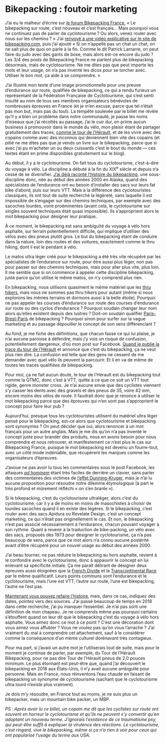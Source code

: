 # Bikepacking : foutoir marketing

J’ai eu le malheur d’écrire sur [le forum Bikepacking France](https://www.facebook.com/groups/1396341304006680/), « Le bikepacking sur route, c’est nouveau et c’est français… Mais pourquoi vous ne continuez pas de parler de cyclotourisme ? Ou alors, venez rouler avec nous sur les chemins ? » J’ai [renvoyé à une vidéo explicative sur le site de bikepacking.com](https://bikepacking.com/plog/what-is-bikepacking/), puis j’ai ajouté « Si on n’appelle pas un chat un chat, on ne sait plus de quoi on parle à la fin. Comme le dit Patrick Lamarre, on peut faire du judo avec des gants de boxe, mais alors est-ce encore du judo ? Les 3/4 des posts de Bikepacking France ne parlent plus de bikepacking désormais, mais de cyclotourisme. Ne me dites pas que peut importe les mots et leur usage, on n’a pas inventé les dicos pour se torcher avec. Utiliser le bon mot, ça aide à se comprendre. »<span id="more-58745"></span>

J’ai illustré mon texte d’une image promotionnelle pour une preuve d’endurance sur route, qualifiée de bikepacking, ce qui a rendu furieux un représentant de la Fédération Française de Cyclotourisme, qui s’est senti insulté au nom de tous ses membres organisateurs bénévoles de nombreuses épreuves en France (et je m’en excuse, parce que tel n’était pas mon but, mais pas du tout). La tempête soulevée par le billet me révèle qu’il y a bien un problème dans notre communauté, je passe les noms d’oiseaux que j’ai récoltés au passage, j’ai le cuir dur, en prime aucun business à promouvoir dans le monde du vélo, mon plaisir étant de partager gratuitement des traces, [comme le tour de l’Hérault](https://tcrouzet.com/gth/), et de les vivre avec des copains comme avec des inconnus qui deviennent bien vite des copains (et pitié ne me dites pas que je vends un livre sur le bikepacking, parce que si avec j’ai pu m’acheter un ou deux cuissards c’est le bout du monde — ces textes étant en prime disponibles gratuitement sur le blog).

Au début, il y a le cyclotourisme. On fait tous du cyclotourisme, c’est-à-dire du voyage à vélo. La discipline a débuté à la fin du XIX<sup>e</sup> siècle et depuis n’a cessé de se diversifier. [J’ai déjà raconté l’histoire du bikepacking](https://tcrouzet.com/2019/04/01/une-breve-histoire-du-bikepacking/), une sous-discipline donc, née au début des années 2000 en Alaska, quand des spécialistes de l’endurance ont eu besoin d’installer des sacs sur leurs fat bike d’abord, puis sur leurs VTT. Mais à la différence des cyclotouristes classiques, ils ont tout de suite recherché la légèreté, sans laquelle il est impossible de s’engager sur des chemins techniques, par exemple avec des sacoches lourdes, voire proéminentes (avant cela, le cyclotourisme sur singles souvent techniques était quasi impossible). Ils s’approprient alors le mot bikepacking pour désigner leur pratique.

À ce moment, le bikepacking est sans ambiguïté du voyage à vélo hors asphalte, sur terrain potentiellement difficile, qui implique d’utiliser des vélos avec des pneus plutôt gros. Le but du bikepacking étant de conduire dans la nature, loin des routes et des voitures, exactement comme le thru hiking, dont il est le pendant à vélo.

Le matos ultra léger créé pour le bikepacking a été très vite récupéré par les spécialistes de l’endurance sur route, pour être aussi plus léger, non pas pour passer sur des chemins techniques, mais pour aller plus vite, plus loin. Il me semble que si on commence à appeler cette discipline bikepacking, juste parce qu’on utilise le même matos, on n’y comprend plus rien.

En bikepacking, nous utilisons quasiment le même matériel que les [thru hikers](https://fr.wikipedia.org/wiki/Thru-hiking), mais nous ne sommes pas thru hikers pour autant (même si nous explorons les mêmes terrains et dormons aussi à la belle étoile). Pourquoi ne pas appeler les courses d’endurance sur route des courses d’endurance sur route ou des cyclos d’endurance ? Pourquoi soudain changer leur nom alors qu’elles existent depuis des lustres ? Doit-on soudain qualifier [Paris-Brest-Paris](https://fr.wikipedia.org/wiki/Paris-Brest-Paris_randonneur) de bikepacking ? Pourquoi sinon pour surfer sur la vague marketing et au passage dépouiller le concept de son sens différenciant ?

Au fond, je me fiche des définitions, que chacun fasse ce qui lui plaise, je n’ai aucune paroisse à défendre, mais j’y vois un risque de confusion, potentiellement dangereux, d’où mon post sur Facebook. [Quand je publie la trace du tour de l’Hérault](https://tcrouzet.com/gth/) et annonce que c’est du bikepacking, ça ne veut plus rien dire. La confusion est telle que des gens ne cessent de me demander avec quel vélo ils peuvent la parcourir. Et il en va de même de toutes les traces qualifiées de bikepacking.

Pour moi, ça ne fait aucun doute, le tour de l’Hérault est du bikepacking tout comme la GTMC, donc c’est à VTT, quitte à ce que ce soit un VTT tout rigide, genre monster cross. Je n’ai aucune envie que des cyclistes viennent s’y casser les dents avec des gravels et des pneus de 35, voire 42 mm, encore moins des vélos de route. Il faudrait donc que je renonce à utiliser le mot bikepacking parce que des épreuves qui n’en sont pas s’approprient le concept pour faire leur pub ?

Aujourd’hui, presque tous les cyclotouristes utilisent du matériel ultra léger pensé pour le bikepacking, est-ce alors que cyclotourisme et bikepacking sont synonymes ? On peut décider que oui, alors renoncer à un mot français pour un autre anglais. Mais je me dis qu’on n’a pas inventé le concept juste pour brander des produits, nous en avons besoin pour nous comprendre et nous retrouver, et manifestement ce n’est plus le cas sur Bikepacking France, puisque le mot bikepacking est devenu un fourre-tout, avec un côté mode indéniable, que récupèrent les marques comme les organisateurs d’épreuves.

J’avoue ne pas avoir lu tous les commentaires sous le post Facebook, les attaques [*ad hominem*](https://fr.wikipedia.org/wiki/Argumentum_ad_hominem#:~:text=La%20locution%20latine%20argumentum%20ad,paroles%20ou%20ses%20propres%20actes.) étant très faciles de derrière un clavier, sans parler des commentaires des victimes de [l’effet Dunning-Kruger](https://fr.wikipedia.org/wiki/Effet_Dunning-Kruger), mais je n’ai lu aucune proposition pour résoudre notre dilemme étymologique (à part le très profond et mûrement réfléchi « on s’en branle »).

Si le bikepacking, c’est du cyclotourisme ultraléger, alors c’est du cyclotourisme, car il y a de moins en moins de masochistes à choisir de lourdes sacoches quand il en existe des légères. Si le bikepacking, c’est rouler avec des sacs Apidura ou Revelate Design, c’est un concept marketing, ce qui n’était pas originellement le cas. Et non, le bikepacking n’est pas associé nécessairement à l’endurance, chacun pouvant voyager à son rythme. Quant à revenir à la traduction de bike-packing, un vélo avec des sacs, proposés dès 1973 pour désigner le cyclotourisme, ça n’a pas beaucoup de sens, parce que ce mot alors n’a connu aucune postérité avant d’être récupéré pour un nouvel usage au début des années 2000.

J’ai beau tourner, ne pas réduire le bikepacking au hors asphalte, revient à le confondre avec le cyclotourisme, donc à appauvrir le concept en lui enlevant sa spécificité initiale. Ça me paraît délirant de désigner deux épreuves aussi éloignées que la [French Divide](https://www.frenchdivide.com/) et la [Transcontinental Race](https://www.transcontinental.cc/) par le même qualificatif. Leurs points communs sont l’endurance et le cyclotourisme, mais l’une est VTT, l’autre sur route, l’une est bikepacking, l’autre ne l’est pas.

[Maintenant vous pouvez refaire l’histoire](https://tcrouzet.com/2019/04/01/une-breve-histoire-du-bikepacking/), mais, dans ce cas, indiquez des dates, pointez vers des sources. J’ai passé beaucoup de temps en 2018 dans cette recherche, j’ai pu manquer l’essentiel. Je n’ai pas sorti une définition de mon chapeau. Je ne comprends même pas pourquoi certains s’étouffent quand on leur dit que le bikepacking c’est du voyage à vélo hors asphalte. Vous aimez donc ce mot à ce point ? C’est une décoration dont vous aimez vous affubler ? Vous ne voulez pas qu’on vous l’arrache ? J’ai vraiment du mal à comprendre cet attachement, sauf à le considérer comme la conséquence d’un mème culturel dorénavant très contagieux.

Pour ma part, si j’avais un autre mot je l’utiliserais tout de suite, mais pour le moment je continue de parler, par exemple, du Tour de l’Hérault Bikepacking, pour ne pas dire Tour de l’Hérault pneus de 2,0 pouces minimum. Le plus étonnant est peut-être que, quand j’ai découvert le bikepacking en 2018 aux États-Unis, il n’y avait aucune ambiguïté pour personne. Mais en France, nous réinventons l’eau chaude en faisant de bikepacking un synonyme de cyclotourisme (sachant que le cyclotourisme ultra lourd n’existe plus vraiment).

Je dois m’y résoudre, en France tout au moins, je ne suis plus un bikepacker, mais un mountain bike packer, un MBP.

*PS : Après avoir lu ce billet, un copain me dit que les cyclistes sur route ont souvent en horreur le cyclotourisme et qu’ils ne peuvent s’y convertir qu’en adoptant un nouveau terme. J’ignorais l’existence de ce traumatisme psy, qui peut-être suffit à expliquer la virulence des réactions. Le cyclotourisme, c’est ringard, vive le bikepacking, même si ça n’a rien à voir pour ceux qui ont popularisé l’usage du terme aux USA.*